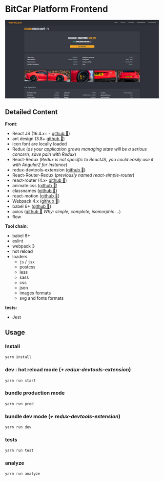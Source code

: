 # BitCar Platform Frontend

![preview](./preview/preview.png)


## Detailed Content

**Front:**

- React JS (16.4.x+ - [github :link:](https://github.com/facebook/react))
- ant design (3.8+ [github :link:](https://github.com/ant-design/ant-design/))
- icon font are locally loaded
- Redux (_as your application grows managing state will be a serious concern, save pain with Redux_)
- React-Redux (_Redux is not specific to ReactJS, you could easily use it with Angular2 for instance_)
- redux-devtools-extension ([github :link:](https://github.com/zalmoxisus/redux-devtools-extension#redux-devtools-extension))
- React-Router-Redux (_previously named react-simple-router_)
- react-router (4.x- [github :link:](https://github.com/reactjs/react-router))
- animate.css ([github :link:](https://github.com/daneden/animate.css))
- classnames ([github :link:](https://github.com/JedWatson/classnames))
- react-motion ([github :link:](https://github.com/chenglou/react-motion))
- Webpack 4.x ([github :link:](https://github.com/webpack/webpack))
- babel 6+ ([github :link:](https://github.com/babel/babel))
- axios ([github :link:](https://github.com/mzabriskie/axios) _Why: simple, complete, isomorphic ..._)
- flow

**Tool chain:**

- babel 6+
- eslint
- webpack 3
- hot reload
- loaders
  - `js` / `jsx`
  - postcss
  - less
  - sass
  - css
  - json
  - images formats
  - svg and fonts formats

**tests:**

- Jest

## Usage

### Install

```bash
yarn install
```

### dev : hot reload mode (_+ redux-devtools-extension_)

```bash
yarn run start
```

### bundle production mode

```bash
yarn run prod
```


### bundle dev mode (_+ redux-devtools-extension_)

```bash
yarn run dev
```

### tests

```bash
yarn run test
```

### analyze

```bash
yarn run analyze
```
